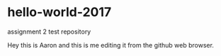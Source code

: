 # hello-world-2017
assignment 2 test repository

Hey this is Aaron and this is me editing it from the github web browser.

